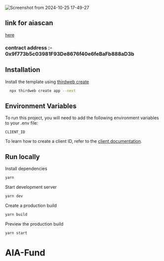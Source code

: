 ![Screenshot from 2024-10-25 17-49-27](https://github.com/user-attachments/assets/8cd3285b-6075-4367-97c9-282bddc342be)


## link for aiascan

 [here](https://testnet.aiascan.com/address/0x9f773b5c03981F93De8676f40e6feBaFb888aD3b)

### contract address :- 0x9f773b5c03981F93De8676f40e6feBaFb888aD3b


## Installation

Install the template using [thirdweb create](https://portal.thirdweb.com/cli/create)

```bash
  npx thirdweb create app --next
```

## Environment Variables

To run this project, you will need to add the following environment variables to your .env file:

`CLIENT_ID`

To learn how to create a client ID, refer to the [client documentation](https://portal.thirdweb.com/typescript/v5/client). 

## Run locally

Install dependencies

```bash
yarn
```

Start development server

```bash
yarn dev
```

Create a production build

```bash
yarn build
```

Preview the production build

```bash
yarn start
```

# AIA-Fund
